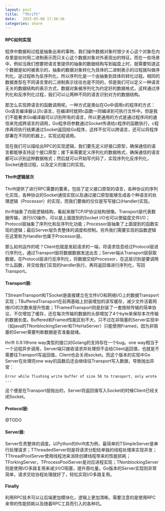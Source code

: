 ```yaml
---
layout: post
title:  "Thrift"
date:   2015-05-08 17:36:36
categories: share
---
```


#### RPC如何实现
程序中数据和过程是抽象出来的事物，我们操作数据对象时很少关心这个对象在内存里是如何用二进制表示而只关心这个数据对象对外表现出的特征。而在一些场景中，例如当我们想要把语言里提供的抽象的数据结构写到磁盘上时，就需要知道这个数据是如何被表示的，抽象的数据对象转化为具体的二进制表示的过程就叫做序列化，逆过程称为反序列化，所以序列化是一个由抽象到具体的转化过程。相同的数据类型在不同语言里的二进制表示往往也是不同的，但是我们可以定义一种语言无关的数据结构的表示方式，数据对象被序列化为约定好的数据格式，这样通过序列化和反序列化过程，我们可以让两种不同的语言识别对方的数据结构。

那怎么实现跨语言的函数调用呢。一种方式是类似在Go中调用c的程序的方式：Go语言编译器认识c语言，在编译时就把c函数一同编译到可执行文件中。但是我们不能奢求Go编译器可以识别所有的语言，所以更通用的方式是通过程序间的通信来完成跨语言的调用，Go程序将参数通过Socket传递给c程序的函数执行，c程序再将执行结果通过Socket返回给Go程序，这样不仅可以跨语言，还可以将程序部署在不同的机器上，实现远程调用。

现在我们可以描绘出RPC的实现逻辑，我们要先定义好接口原型，确保通信的语言都能够支持这个接口原型；接下来需要定义序列化的数据格式，确保通信的语言都可以识别这种数据格式；然后就可以开始写代码了，实现序列化反序列化，Socket通信过程，以及定义的接口的实现。

#### Thrift逻辑层次
Thrift提供了进行RPC需要的要素，包括了定义接口原型的语言，各种协议的序列化实现，各种协议的Socket通信实现以及通过接口原型能够生成各个种语言的处理逻辑（Processor）的实现，而我们要做的仅仅是写写接口(Handler)实现。

thrift抽象了四层逻辑结构，看起来跟TCP/IP协议结构很像。Transport层代表数据传输，进行I/O操作，可以是上面提到的Socket I/O也可以使磁盘文件I/O；Protocol层抽象了序列化和反序列化功能；Processor层抽象了上面提到的函数实现的逻辑；最后Server层负责整体的调度和控制。另外我们需要实现的函数逻辑在这里称为Handler也属于Processor层。

那么如何运作的呢？Client也就是发起请求的一端，将请求信息经过Protocol层进行序列化，通过Transport层将数据数据发送出去；Server端从Transport层获取数据，在Protocol层进行反序列化，将数据交给Processor，在这层识别是要调用什么函数，并交给我们实现的handler执行，再将返回值进行序列化，写回Transport。

#### Transport层:
TStreamTransport和TSocket是直接建立在文件I/O和网络I/O上的数据Transport实现；TBufferedTransport在前两基础上封装增加的读写缓存，减少文件活着网络I/O的次数来提升性能；TFramedTransport则是封装了一套按帧传输的简单协议，不仅增加了缓存，还在每次传输的数据的头部增加了4个byte来保存本次传输的数据长度。Buffered和Framed性能区别不大，只不过在非阻塞的Server实现中（如java的TNonblockingServer和THsHaServer）只能使用Framed，因为非阻塞的Server需要判断数据是否准备就绪。

thrift 0.9.1中one way类型的接口对Golang的支持存在一个bug。one way相当于一个远程异步调用，Server端只接收请求并处理但不会给Client返回值，也就是不需要往Transport写返回值，Client也会关闭socket。而这个版本的实现中Go Server在处理完one way的函数后还会继续往Transport写入数据，导致抛出异常：

	Error while flushing write buffer of size 58 to transport, only wrote ...

这个便是在Transport层抛出的，Server将返回值写入Socket的时候Client已经关闭Socket。

#### Protocol层:
@TODO

#### Server层:    
Server负责整体的调度。以Python的thrift库为例，最简单的TSimpleServer是串行处理请求；TThreadedServer则是将请求分配给单独的线程处理来实现并发；TThreadPoolServer使用线程池来消除创建线程带来的性能损耗；TForkingServer，TProcessPoolServer是对应进程实现；TNonblockingServer则是使用I/O多路复用来减少I/O阻塞，提升吞吐量。Go版本的Server实现则非常简单，请求交给协程处理就好了，轻松实现I/O多路复用。

#### Finally
利用RPC技术可以让后端更加模块化，逻辑上更加清晰。需要注意的是使用RPC来带的性能损耗以及随着RPC工具而引入的各种坑。
